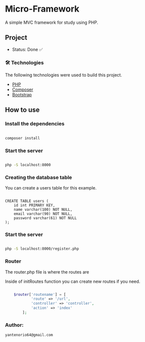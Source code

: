 # Micro-Framework
A simple MVC framework for study using PHP.
 
## Project
* Status: Done :white_check_mark:

### 🛠 Technologies
The following technologies were used to build this project.

<ul>
 <li><a href="https://www.php.net/">PHP</a></li>
 <li><a href="https://getcomposer.org/">Composer</a></li>
 <li><a href="https://getbootstrap.com/">Bootstrap</a></li>
 </ul>


## How to use

### Install the dependencies

 ```bash 
 
composer install

```

### Start the server

```bash

php -S localhost:8000

```

### Creating the database table

You can create a users table for this example.

``` postgresql

CREATE TABLE users (
    id int PRIMARY KEY,
    name varchar(100) NOT NULL,
    email varchar(90) NOT NULL,
    password varchar(61) NOT NULL
);

```

### Start the server

```bash

php -S localhost:8000/register.php

```

### Router
The router.php file is where the routes are

Inside of initRoutes function you can create new routes if you need.

``` php

    $router['routename'] = [
            'route' => '/url',
            'controller' => 'controller',
            'action' => 'index'
        ];

```


### Author:
```
yantenorio64@gmail.com
```
<script src="https://gist.github.com/rxaviers/7360908.js"></script>
